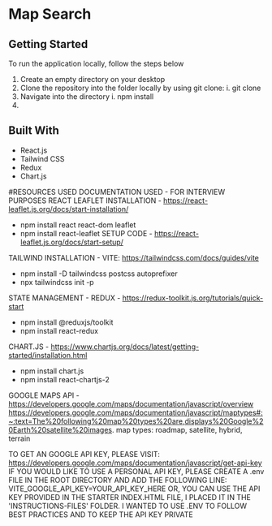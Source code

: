 # Map Search

## Getting Started
To run the application locally, follow the steps below

1. Create an empty directory on your desktop
2. Clone the repository into the folder locally by using git clone:
   i. git clone
3. Navigate into the directory
   i. npm install
4. 

## Built With
- React.js
- Tailwind CSS
- Redux
- Chart.js

#RESOURCES USED
DOCUMENTATION USED - FOR INTERVIEW PURPOSES
REACT LEAFLET INSTALLATION - https://react-leaflet.js.org/docs/start-installation/

- npm install react react-dom leaflet
- npm install react-leaflet
  SETUP CODE - https://react-leaflet.js.org/docs/start-setup/

TAILWIND INSTALLATION - VITE: https://tailwindcss.com/docs/guides/vite

- npm install -D tailwindcss postcss autoprefixer
- npx tailwindcss init -p

STATE MANAGEMENT - REDUX - https://redux-toolkit.js.org/tutorials/quick-start

- npm install @reduxjs/toolkit
- npm install react-redux

CHART.JS - https://www.chartjs.org/docs/latest/getting-started/installation.html

- npm install chart.js
- npm install react-chartjs-2

GOOGLE MAPS API - https://developers.google.com/maps/documentation/javascript/overview
https://developers.google.com/maps/documentation/javascript/maptypes#:~:text=The%20following%20map%20types%20are,displays%20Google%20Earth%20satellite%20images.
map types: roadmap, satellite, hybrid, terrain

TO GET AN GOOGLE API KEY, PLEASE VISIT: https://developers.google.com/maps/documentation/javascript/get-api-key
IF YOU WOULD LIKE TO USE A PERSONAL API KEY, PLEASE CREATE A .env FILE IN THE ROOT DIRECTORY AND ADD THE FOLLOWING LINE: VITE_GOOGLE_API_KEY=YOUR_API_KEY_HERE
OR, YOU CAN USE THE API KEY PROVIDED IN THE STARTER INDEX.HTML FILE, I PLACED IT IN THE 'INSTRUCTIONS-FILES' FOLDER. I WANTED TO USE .ENV TO FOLLOW BEST PRACTICES AND TO KEEP THE API KEY PRIVATE
